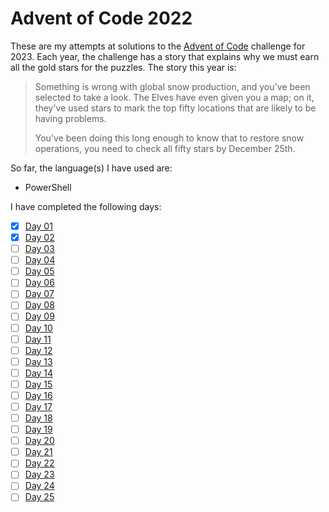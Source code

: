 # Advent of Code 2022

These are my attempts at solutions to the [Advent of Code](https://adventofcode.com/2023) challenge for 2023. Each year, the challenge has a story that explains why we must earn all the gold stars for the puzzles. The story this year is:

> Something is wrong with global snow production, and you've been selected to take a look. The Elves have even given you a map; on it, they've used stars to mark the top fifty locations that are likely to be having problems.
>
> You've been doing this long enough to know that to restore snow operations, you need to check all fifty stars by December 25th.

So far, the language\(s\) I have used are:

- PowerShell

I have completed the following days:

- [x] [Day 01]()
- [x] [Day 02]()
- [ ] [Day 03]()
- [ ] [Day 04]()
- [ ] [Day 05]()
- [ ] [Day 06]()
- [ ] [Day 07]()
- [ ] [Day 08]()
- [ ] [Day 09]()
- [ ] [Day 10]()
- [ ] [Day 11]()
- [ ] [Day 12]()
- [ ] [Day 13]()
- [ ] [Day 14]()
- [ ] [Day 15]()
- [ ] [Day 16]()
- [ ] [Day 17]()
- [ ] [Day 18]()
- [ ] [Day 19]()
- [ ] [Day 20]()
- [ ] [Day 21]()
- [ ] [Day 22]()
- [ ] [Day 23]()
- [ ] [Day 24]()
- [ ] [Day 25]()
